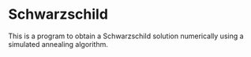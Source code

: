 # Schwarzschild

This is a program to obtain a Schwarzschild solution numerically using a simulated annealing algorithm.
